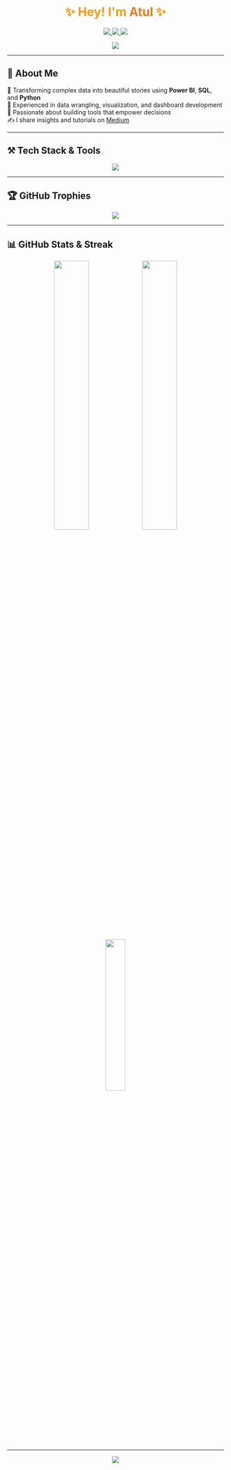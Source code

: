 
<h1 align="center" style="color:#f39c12;">✨ Hey! I'm <span style="color:#e67e22;">Atul</span> ✨</h1>
<p align="center">
  <a href="https://linkedin.com/in/singhatul4572" target="blank">
    <img src="https://img.shields.io/badge/-LinkedIn-0A66C2?style=for-the-badge&logo=linkedin&logoColor=white" />
  </a>
  <a href="https://kaggle.com/atul_4572" target="blank">
    <img src="https://img.shields.io/badge/-Kaggle-20BEFF?style=for-the-badge&logo=kaggle&logoColor=white" />
  </a>
  <a href="https://medium.com/@singhatul4572" target="blank">
    <img src="https://img.shields.io/badge/-Medium-black?style=for-the-badge&logo=medium&logoColor=white" />
  </a>
</p>

<p align="center">
  <img src="https://readme-typing-svg.herokuapp.com?font=Fira+Code&weight=700&size=24&duration=4000&pause=1000&color=FF00CC&center=true&vCenter=true&width=700&lines=Welcome+to+my+GitHub!;Data+driven+decisions.;Visualizing+insights+through+EDA;Explore.+Analyze.+Create!" />
</p>

---

## 🌟 About Me

🎯 Transforming complex data into beautiful stories using **Power BI**, **SQL**, and **Python**  
💼 Experienced in data wrangling, visualization, and dashboard development  
🧠 Passionate about building tools that empower decisions  
✍️ I share insights and tutorials on [Medium](https://medium.com/@singhatul4572)

---

## ⚒️ Tech Stack & Tools

<p align="center">
  <img src="https://skillicons.dev/icons?i=python,mysql,postgresql,pandas,seaborn,scikit-learn,git,github,aws,powerbi,vscode&theme=light" />
</p>

---
## 🏆 GitHub Trophies

<p align="center">
  <img src="https://github-profile-trophy.vercel.app/?username=singhatul4572&theme=dracula&title=Stars,Followers,Commits,Repositories,PullRequest&margin-w=15&no-frame=true" />
</p>

---

## 📊 GitHub Stats & Streak

<!-- GitHub Stats and Streak: Side-by-side with equal width -->
<p align="center">
  <img src="https://github-readme-stats.vercel.app/api?username=singhatul4572&show_icons=true&theme=radical" width="40%" />
  <img src="https://github-readme-streak-stats.herokuapp.com/?user=singhatul4572&theme=radical" width="40%" />
</p>

<!-- Top Languages: Width equal to both above combined -->
<p align="center">
  <img src="https://github-readme-stats.vercel.app/api/top-langs/?username=singhatul4572&layout=compact&theme=radical" width="30%" />
</p>






---

<p align="center">
  <img src="https://capsule-render.vercel.app/api?type=waving&color=0:0FFF50,100:00751F&height=120&section=footer" />
</p>
